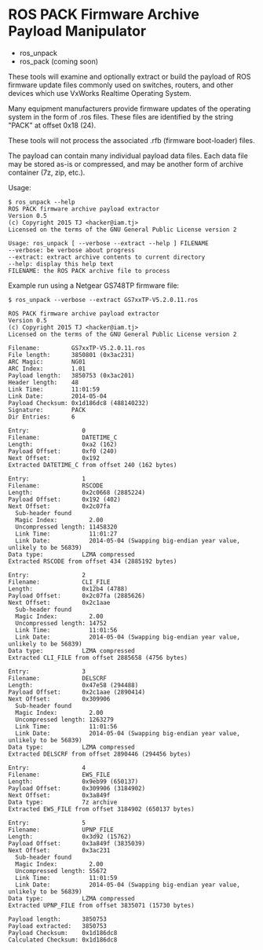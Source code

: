 # ROS PACK Firmware Archive Payload Manipulator

  * ros_unpack
  * ros_pack (coming soon)

These tools will examine and optionally extract or build the payload of ROS firmware update files
commonly used on switches, routers, and other devices which use VxWorks Realtime Operating System.

Many equipment manufacturers provide firmware updates of the operating system in the form of
.ros files. These files are identified by the string "PACK" at offset 0x18 (24).

These tools will not process the associated .rfb (firmware boot-loader) files.

The payload can contain many individual payload data files. Each data file may be stored
as-is or compressed, and may be another form of archive container (7z, zip, etc.).

Usage:

    $ ros_unpack --help
    ROS PACK firmware archive payload extractor
    Version 0.5
    (c) Copyright 2015 TJ <hacker@iam.tj>
    Licensed on the terms of the GNU General Public License version 2

    Usage: ros_unpack [ --verbose --extract --help ] FILENAME
    --verbose: be verbose about progress
    --extract: extract archive contents to current directory
    --help: display this help text
    FILENAME: the ROS PACK archive file to process


Example run using a Netgear GS748TP firmware file:

    $ ros_unpack --verbose --extract GS7xxTP-V5.2.0.11.ros

    ROS PACK firmware archive payload extractor
    Version 0.5
    (c) Copyright 2015 TJ <hacker@iam.tj>
    Licensed on the terms of the GNU General Public License version 2

    Filename:         GS7xxTP-V5.2.0.11.ros
    File length:      3850801 (0x3ac231)
    ARC Magic:        NG01
    ARC Index:        1.01
    Payload length:   3850753 (0x3ac201)
    Header length:    48
    Link Time:        11:01:59
    Link Date:        2014-05-04
    Payload Checksum: 0x1d186dc8 (488140232)
    Signature:        PACK
    Dir Entries:      6

    Entry:               0
    Filename:            DATETIME_C
    Length:              0xa2 (162)
    Payload Offset:      0xf0 (240)
    Next Offset:         0x192
    Extracted DATETIME_C from offset 240 (162 bytes)

    Entry:               1
    Filename:            RSCODE
    Length:              0x2c0668 (2885224)
    Payload Offset:      0x192 (402)
    Next Offset:         0x2c07fa
      Sub-header found
      Magic Index:         2.00
      Uncompressed length: 11458320
      Link Time:           11:01:27
      Link Date:           2014-05-04 (Swapping big-endian year value, unlikely to be 56839)
    Data type:           LZMA compressed
    Extracted RSCODE from offset 434 (2885192 bytes)

    Entry:               2
    Filename:            CLI_FILE
    Length:              0x12b4 (4788)
    Payload Offset:      0x2c07fa (2885626)
    Next Offset:         0x2c1aae
      Sub-header found
      Magic Index:         2.00
      Uncompressed length: 14752
      Link Time:           11:01:56
      Link Date:           2014-05-04 (Swapping big-endian year value, unlikely to be 56839)
    Data type:           LZMA compressed
    Extracted CLI_FILE from offset 2885658 (4756 bytes)

    Entry:               3
    Filename:            DELSCRF
    Length:              0x47e58 (294488)
    Payload Offset:      0x2c1aae (2890414)
    Next Offset:         0x309906
      Sub-header found
      Magic Index:         2.00
      Uncompressed length: 1263279
      Link Time:           11:01:56
      Link Date:           2014-05-04 (Swapping big-endian year value, unlikely to be 56839)
    Data type:           LZMA compressed
    Extracted DELSCRF from offset 2890446 (294456 bytes)

    Entry:               4
    Filename:            EWS_FILE
    Length:              0x9eb99 (650137)
    Payload Offset:      0x309906 (3184902)
    Next Offset:         0x3a849f
    Data type:           7z archive
    Extracted EWS_FILE from offset 3184902 (650137 bytes)

    Entry:               5
    Filename:            UPNP_FILE
    Length:              0x3d92 (15762)
    Payload Offset:      0x3a849f (3835039)
    Next Offset:         0x3ac231
      Sub-header found
      Magic Index:         2.00
      Uncompressed length: 55672
      Link Time:           11:01:59
      Link Date:           2014-05-04 (Swapping big-endian year value, unlikely to be 56839)
    Data type:           LZMA compressed
    Extracted UPNP_FILE from offset 3835071 (15730 bytes)

    Payload length:      3850753
    Payload extracted:   3850753
    Payload Checksum:    0x1d186dc8
    Calculated Checksum: 0x1d186dc8

